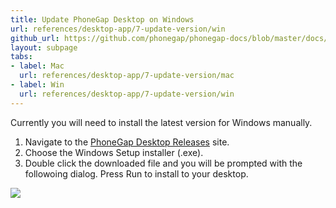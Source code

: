 ```yaml
---
title: Update PhoneGap Desktop on Windows
url: references/desktop-app/7-update-version/win
github_url: https://github.com/phonegap/phonegap-docs/blob/master/docs/3-references/desktop-app/7-update-version/2-win.html.md
layout: subpage
tabs:
- label: Mac
  url: references/desktop-app/7-update-version/mac
- label: Win
  url: references/desktop-app/7-update-version/win
---
```


Currently you will need to install the latest version for Windows manually. 

1. Navigate to the [PhoneGap Desktop Releases](https://github.com/phonegap/phonegap-app-desktop/releases) site.
2. Choose the Windows Setup installer (.exe).
3. Double click the downloaded file and you will be prompted with the followoing dialog. Press Run to install to your desktop.

![](/images/win-install.png)